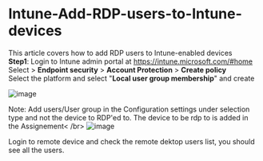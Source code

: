 # Intune-Add-RDP-users-to-Intune-devices
This article covers how to add RDP users to Intune-enabled devices</br>
**Step1**: Login to Intune admin portal at https://intune.microsoft.com/#home</br>
Select > **Endpoint security** > **Account Protection** > **Create policy**</br>
Select the platform and select "**Local user group membership**" and create</br>

![image](https://github.com/user-attachments/assets/4d49ea1b-e969-4524-aa83-275677c66712)

Note: Add users/User group in the Configuration settings under selection type and not the device to RDP'ed to. The device to be rdp to is added in the Assignement< /br>
![image](https://github.com/user-attachments/assets/2992a835-4db2-4bb5-b7f1-d4374ba9d0d9)

Login to remote device and check the remote dektop users list, you should see all the users.

